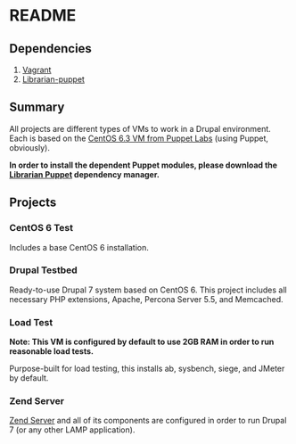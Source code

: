 # README

## Dependencies

1. [Vagrant](http://vagrantup.com/)
2. [Librarian-puppet](http://librarian-puppet.com/)

## Summary

All projects are different types of VMs to work in a Drupal environment. Each is based on the [CentOS 6.3 VM from Puppet Labs](https://github.com/puppetlabs/puppet-vagrant-boxes) (using Puppet, obviously).

**In order to install the dependent Puppet modules, please download the [Librarian Puppet](https://github.com/rodjek/librarian-puppet) dependency manager.**

## Projects

### CentOS 6 Test

Includes a base CentOS 6 installation.

### Drupal Testbed

Ready-to-use Drupal 7 system based on CentOS 6. This project includes all necessary PHP extensions, Apache, Percona Server 5.5, and Memcached.

### Load Test

**Note: This VM is configured by default to use 2GB RAM in order to run reasonable load tests.**

Purpose-built for load testing, this installs ab, sysbench, siege, and JMeter by default.

### Zend Server

[Zend Server](https://www.zend.com/en/products/server/) and all of its components are configured in order to run Drupal 7 (or any other LAMP application).
